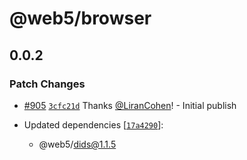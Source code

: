 # @web5/browser

## 0.0.2

### Patch Changes

- [#905](https://github.com/TBD54566975/web5-js/pull/905) [`3cfc21d`](https://github.com/TBD54566975/web5-js/commit/3cfc21df01e505891a47c9d6cd5bd1aa916c1550) Thanks [@LiranCohen](https://github.com/LiranCohen)! - Initial publish

- Updated dependencies [[`17a4290`](https://github.com/TBD54566975/web5-js/commit/17a42902582481e2424fe7f3c3eb10dd1851e24a)]:
  - @web5/dids@1.1.5
